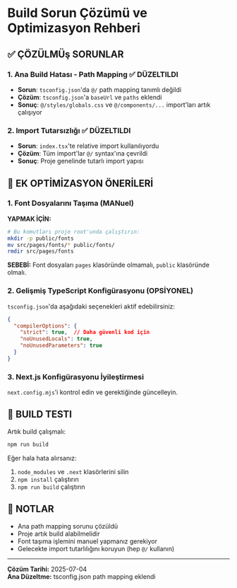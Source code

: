 # Build Sorun Çözümü ve Optimizasyon Rehberi

## ✅ ÇÖZÜLMÜş SORUNLAR

### 1. **Ana Build Hatası - Path Mapping** ✅ DÜZELTILDI
- **Sorun**: `tsconfig.json`'da `@/` path mapping tanımlı değildi
- **Çözüm**: `tsconfig.json`'a `baseUrl` ve `paths` eklendi
- **Sonuç**: `@/styles/globals.css` ve `@/components/...` import'ları artık çalışıyor

### 2. **Import Tutarsızlığı** ✅ DÜZELTILDI  
- **Sorun**: `index.tsx`'te relative import kullanılıyordu
- **Çözüm**: Tüm import'lar `@/` syntax'ına çevrildi
- **Sonuç**: Proje genelinde tutarlı import yapısı

## 🔧 EK OPTİMİZASYON ÖNERİLERİ

### 1. **Font Dosyalarını Taşıma** (MANuel)
**YAPMAK İÇİN:**
```bash
# Bu komutları proje root'unda çalıştırın:
mkdir -p public/fonts
mv src/pages/fonts/* public/fonts/
rmdir src/pages/fonts
```

**SEBEBİ:** Font dosyaları `pages` klasöründe olmamalı, `public` klasöründe olmalı.

### 2. **Gelişmiş TypeScript Konfigürasyonu** (OPSİYONEL)
`tsconfig.json`'da aşağıdaki seçenekleri aktif edebilirsiniz:
```json
{
  "compilerOptions": {
    "strict": true,  // Daha güvenli kod için
    "noUnusedLocals": true,
    "noUnusedParameters": true
  }
}
```

### 3. **Next.js Konfigürasyonu İyileştirmesi**
`next.config.mjs`'i kontrol edin ve gerektiğinde güncelleyin.

## 🚀 BUILD TESTI

Artık build çalışmalı:
```bash
npm run build
```

Eğer hala hata alırsanız:
1. `node_modules` ve `.next` klasörlerini silin
2. `npm install` çalıştırın
3. `npm run build` çalıştırın

## 📝 NOTLAR

- Ana path mapping sorunu çözüldü
- Proje artık build alabilmelidir
- Font taşıma işlemini manuel yapmanız gerekiyor
- Gelecekte import tutarlılığını koruyun (hep `@/` kullanın)

---
**Çözüm Tarihi:** 2025-07-04  
**Ana Düzeltme:** tsconfig.json path mapping eklendi
